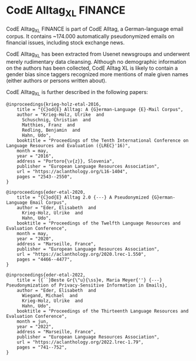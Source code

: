 # CodE Alltag<sub>XL</sub> FINANCE

CodE Alltag<sub>XL</sub> FINANCE is part of CodE Alltag, a German-language email corpus. It contains ~174.000 automatically pseudonymized emails on financial issues, including stock exchange news.

CodE Alltag<sub>XL</sub> has been extracted from Usenet newsgroups and underwent merely rudimentary data cleansing. Although no demographic information on the authors has been collected, CodE Alltag XL is likely to contain a gender bias since taggers recognized more mentions of male given names (either authors or persons written about).

CodE Alltag<sub>XL</sub> is further described in the following papers:

```
@inproceedings{krieg-holz-etal-2016,
    title = "{C}od{E} Alltag: A {G}erman-Language {E}-Mail Corpus",
    author = "Krieg-Holz, Ulrike  and
      Schuschnig, Christian  and
      Matthies, Franz  and
      Redling, Benjamin  and
      Hahn, Udo",
    booktitle = "Proceedings of the Tenth International Conference on Language Resources and Evaluation ({LREC}'16)",
    month = may,
    year = "2016",
    address = "Portoro{\v{z}}, Slovenia",
    publisher = "European Language Resources Association",
    url = "https://aclanthology.org/L16-1404",
    pages = "2543--2550",
}

@inproceedings{eder-etal-2020,
    title = "{C}od{E} Alltag 2.0 {---} A Pseudonymized {G}erman-Language Email Corpus",
    author = "Eder, Elisabeth  and
      Krieg-Holz, Ulrike  and
      Hahn, Udo",
    booktitle = "Proceedings of the Twelfth Language Resources and Evaluation Conference",
    month = may,
    year = "2020",
    address = "Marseille, France",
    publisher = "European Language Resources Association",
    url = "https://aclanthology.org/2020.lrec-1.550",
    pages = "4466--4477",
}

@inproceedings{eder-etal-2022,
    title = {{``}Beste Gr{\"u}{\ss}e, Maria Meyer{''} {---} Pseudonymization of Privacy-Sensitive Information in Emails},
    author = "Eder, Elisabeth  and
      Wiegand, Michael  and
      Krieg-Holz, Ulrike  and
      Hahn, Udo",
    booktitle = "Proceedings of the Thirteenth Language Resources and Evaluation Conference",
    month = jun,
    year = "2022",
    address = "Marseille, France",
    publisher = "European Language Resources Association",
    url = "https://aclanthology.org/2022.lrec-1.79",
    pages = "741--752",
}
```
